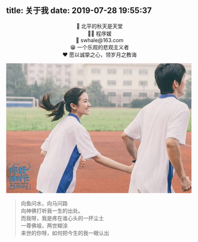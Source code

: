 title: 关于我
date: 2019-07-28 19:55:37
---
<center>🍂 北平的秋天是天堂</center>
<center>👩🏻 程序媛</center>
<center>📮 swhale@163.com</center>
<center>😁 一个乐观的悲观主义者</center>
<center>❤️ 愿以诚挚之心，领岁月之教诲</center>

![upload successful](/images/pasted-6.png)

<blockquote class="blockquote-center">向鱼问水，向马问路 <br>向神佛打听我一生的出处。 <br>而我呀，我是疼在谁心头的一抔尘土 <br>一尊佛祖，两世糊涂 <br>来世的你呀，如何把今生的我一眼认出</blockquote>